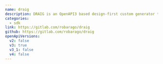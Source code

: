 ```yaml
---
name: draig
description: DRAIG is an OpenAPI3 based design-first custom generator that creates fully functional microservices from an OAS API description document. You can use DRAIG with openapi-generator as a backend generator or use DRAIG CLI or REPL to generate your microservices. With simple user-customizable templates, you can extended and improve implementation code so that generated code can be compiled and deployed immediatelly.
categories:
  - sdk
link: https://gitlab.com/robarago/draig
github: https://gitlab.com/robarago/draig
openApiVersions:
  v2: false
  v3: true
  v3_1: false
  v4: false
---
```

